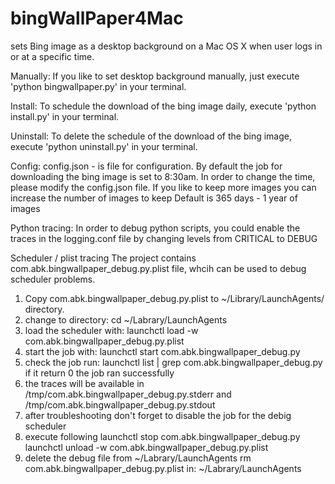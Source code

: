 # bingWallPaper4Mac
sets Bing image as a desktop background on a Mac OS X
when user logs in or at a specific time.

Manually:
If you like to set desktop background manually,
just execute 'python bingwallpaper.py' in your terminal.

Install:
To schedule the download of the bing image daily,
execute 'python install.py' in your terminal.

Uninstall:
To delete the schedule of the download of the bing image,
execute 'python uninstall.py' in your terminal.

Config:
config.json - is file for configuration.
By default the job for downloading the bing image is set to 8:30am.
In order to change the time, please modify the config.json file.
If you like to keep more images you can increase the number of images to keep
Default is 365 days - 1 year of images

Python tracing:
In order to debug python scripts, you could enable the traces in the
logging.conf file by changing levels from CRITICAL to DEBUG

Scheduler / plist tracing
The project contains com.abk.bingwallpaper_debug.py.plist file, whcih
can be used to debug scheduler problems.
1. Copy com.abk.bingwallpaper_debug.py.plist to ~/Library/LaunchAgents/ directory.
2. change to directory: cd ~/Labrary/LaunchAgents
3. load the scheduler with: launchctl load -w com.abk.bingwallpaper_debug.py.plist
4. start the job with: launchctl start com.abk.bingwallpaper_debug.py
5. check the job run: launchctl list | grep com.abk.bingwallpaper_debug.py
   if it return 0 the job ran successfully
6. the traces will be available in
   /tmp/com.abk.bingwallpaper_debug.py.stderr
   and
   /tmp/com.abk.bingwallpaper_debug.py.stdout
7. after troubleshooting don't forget to disable the job for the debig scheduler
8. execute following
   launchctl stop com.abk.bingwallpaper_debug.py
   launchctl unload -w com.abk.bingwallpaper_debug.py.plist
9. delete the debug file from ~/Labrary/LaunchAgents
   rm com.abk.bingwallpaper_debug.py.plist in: ~/Labrary/LaunchAgents
